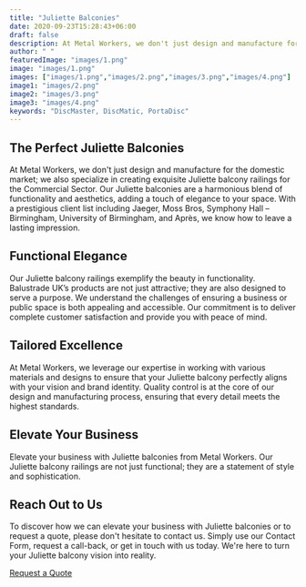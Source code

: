 ```yaml
---
title: "Juliette Balconies"
date: 2020-09-23T15:28:43+06:00
draft: false
description: At Metal Workers, we don't just design and manufacture for the domestic market; we also specialize in creating exquisite Juliette balcony railings for the Commercial Sector.
author: " "
featuredImage: "images/1.png"
image: "images/1.png"
images: ["images/1.png","images/2.png","images/3.png","images/4.png"]
image1: "images/2.png"
image2: "images/3.png"
image3: "images/4.png"
keywords: "DiscMaster, DiscMatic, PortaDisc"
---
```


## The Perfect Juliette Balconies

At Metal Workers, we don't just design and manufacture for the domestic market; we also specialize in creating exquisite Juliette balcony railings for the Commercial Sector. Our Juliette balconies are a harmonious blend of functionality and aesthetics, adding a touch of elegance to your space. With a prestigious client list including Jaeger, Moss Bros, Symphony Hall – Birmingham, University of Birmingham, and Après, we know how to leave a lasting impression.

## Functional Elegance

Our Juliette balcony railings exemplify the beauty in functionality. Balustrade UK’s products are not just attractive; they are also designed to serve a purpose. We understand the challenges of ensuring a business or public space is both appealing and accessible. Our commitment is to deliver complete customer satisfaction and provide you with peace of mind.

## Tailored Excellence

At Metal Workers, we leverage our expertise in working with various materials and designs to ensure that your Juliette balcony perfectly aligns with your vision and brand identity. Quality control is at the core of our design and manufacturing process, ensuring that every detail meets the highest standards.

## Elevate Your Business

Elevate your business with Juliette balconies from Metal Workers. Our Juliette balcony railings are not just functional; they are a statement of style and sophistication.

## Reach Out to Us

To discover how we can elevate your business with Juliette balconies or to request a quote, please don't hesitate to contact us. Simply use our Contact Form, request a call-back, or get in touch with us today. We're here to turn your Juliette balcony vision into reality.

<a class="px-4 py-2 mt-2 text-lg text-white bg-primary font-semibold rounded-lg md:mt-0 md:ml-1 focus:text-primary"
                href="/quotation-form/">Request a Quote</a>